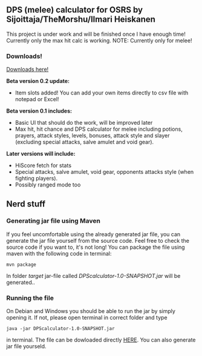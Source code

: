 ## DPS (melee) calculator for OSRS by Sijoittaja/TheMorshu/Ilmari Heiskanen

This project is under work and will be finished once I have enough time! Currently only the max hit calc is working.
NOTE: Currently only for melee!

### Downloads!

[Downloads here!](https://github.com/TheMorshu/DPScalculator/releases)

**Beta version 0.2 update:**
- Item slots added! You can add your own items directly to csv file with notepad or Excel!

**Beta version 0.1 includes:**
- Basic UI that should do the work, will be improved later
- Max hit, hit chance and DPS calculator for melee including potions, prayers, attack styles, levels, bonuses, attack style and slayer (excluding special attacks, salve amulet and void gear).

**Later versions will include:**
- HiScore fetch for stats
- Special attacks, salve amulet, void gear, opponents attacks style (when fighting players).
- Possibly ranged mode too


## Nerd stuff

### Generating jar file using Maven

If you feel uncomfortable using the already generated jar file, you can generate the jar file yourself from the source code. Feel free to check the source code if you want to, it's not long! You can package the file using maven with the following code in terminal:

```
mvn package
```

In folder _target_ jar-file called _DPScalculator-1.0-SNAPSHOT.jar_ will be generated..


### Running the file

On Debian and Windows you should be able to run the jar by simply opening it. If not, please open terminal in correct folder and type

```
java -jar DPScalculator-1.0-SNAPSHOT.jar
```

in terminal. The file can be dowloaded directly [HERE](https://github.com/TheMorshu/DPScalculator/blob/master/DPScalculator-1.0-SNAPSHOT.jar). You can also generate jar file yourseld.
